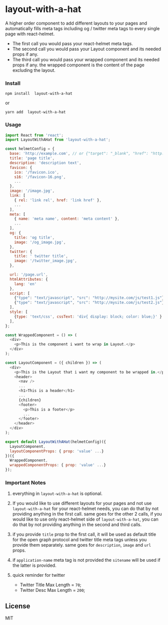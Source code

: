 # layout-with-a-hat

A higher order component to add different layouts to your pages and automatically fills meta tags including og / twitter meta tags to every single page with react-helmet.

* The first call you would pass your react-helmet meta tags.
* The second call you would pass your Layout component and its needed props if any.
* The third call you would pass your wrapped component and its needed props if any. the wrapped component is the content of the page excluding the layout.

### Install

```
npm install  layout-with-a-hat
```

or

```
yarn add  layout-with-a-hat
```

### Usage

```javascript
import React from 'react';
import LayoutWithAHat from 'layout-with-a-hat';

const helmetConfig = {
  base: 'http://example.com', // or {"target": "_blank", "href": "http://mysite.com/"}
  title: 'page title',
  description: 'description text',
  favicon: {
    ico: '/favicon.ico',
    s16: '/favicon-16.png',
    ...
  },
  image: '/image.jpg',
  link: [
    { rel: 'link rel', href: 'link href' },
    ...
  ],
  meta: [
    { name: 'meta name', content: 'meta content' },
    ...
  ],
  og: {
    title: 'og title',
    image: '/og_image.jpg',
  },
  twitter: {
    title: ' twitter title',
    image: '/twitter_image.jpg',
  },

  url: '/page.url',
  htmlAttributes: {
    lang: 'en'
  },
  script: [
    {"type": "text/javascript", "src": "http://mysite.com/js/test1.js"},
    {"type": "text/javascript", "src": "http://mysite.com/js/test2.js"}
  ],
  style: [
    {type: 'text/css', cssText: 'div{ display: block; color: blue;}' }
  ],
};

const WrappedComponent = () => (
  <div>
    <p>This is the component i want to wrap in Layout.</p>
  </div>
);

const LayoutComponent = ({ children }) => (
  <div>
    <p>This is the Layout that i want my component to be wrapped in.</p>
    <header>
      <nav />
      ...
      <h1>This is a header</h1>
      ...
      {children}
      <footer>
        <p>This is a footer</p>
        ...
      </footer>
    </header>
  </div>
);

export default LayoutWithAHat(helmetConfig)({
  LayoutComponent,
  layoutComponentProps: { prop: 'value' ...}
})({
  WrappedComponent,
  wrappedComponentProps: { prop: 'value' ...}
});
```

### Important Notes

1. everything in `layout-with-a-hat` is optional.

2. If you would like to use different layouts for your pages and not use `layout-with-a-hat` for your react-helmet needs, you can do that by not providing anything in the first call. same goes for the other 2 calls, if you would like to use only react-helmet side of `layout-with-a-hat`, you can do that by not providing anything in the second and third calls.

3. if you provide `title` prop to the first call, it will be used as default title for the open graph protocol and twitter title meta tags unless you provide them separately. same goes for `description`, `image` and `url` props.

4. if `application-name` meta tag is not provided the `sitename` will be used if the latter is provided.

5. quick reminder for twitter
   - Twitter Title Max Length = `70`;
   - Twitter Desc Max Length = `200`;
   

## License

MIT
